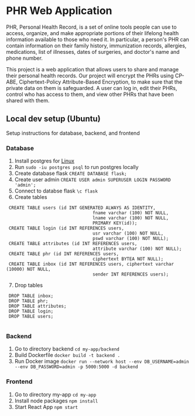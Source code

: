 # PHR Web Application

PHR, Personal Health Record, is a set of online tools people can use to access, organize, and make appropriate portions of their lifelong health information available to those who need it.  In particular, a person's PHR can contain information on their family history, immunization records, allergies, medications, list of illnesses, dates of surgeries, and doctor's name and phone number.  

This project is a web application that allows users to share and manage their personal health records. Our project will encrypt the PHRs using CP-ABE, Ciphertext-Policy Attribute-Based Encryption, to make sure that the private data on them is safeguarded. A user can log in, edit their PHRs, control who has access to them, and view other PHRs that have been shared with them.

## Local dev setup (Ubuntu)
Setup instructions for database, backend, and frontend
### Database
1. Install postgres for [Linux](https://www.postgresql.org/download/linux/ubuntu/)
2. Run `sudo -iu postgres psql` to run postgres locally
3. Create database flask `CREATE DATABASE flask;`
4. Create user admin `CREATE USER admin SUPERUSER LOGIN PASSWORD 'admin';`
5. Connect to databse flask `\c flask`
6. Create tables 
```
 CREATE TABLE users (id INT GENERATED ALWAYS AS IDENTITY,
                                 fname varchar (100) NOT NULL,
                                 lname varchar (100) NOT NULL,
                                 PRIMARY KEY(id));
 CREATE TABLE login (id INT REFERENCES users,
                                 usr varchar (100) NOT NULL,
                                 pswd varchar (100) NOT NULL);
 CREATE TABLE attributes (id INT REFERENCES users,
                                 attribute varchar (100) NOT NULL);
 CREATE TABLE phr (id INT REFERENCES users,                   
                                 ciphertext BYTEA NOT NULL);
 CREATE TABLE inbox (id INT REFERENCES users, ciphertext varchar (10000) NOT NULL,
                                 sender INT REFERENCES users);
```
7. Drop tables
```
 DROP TABLE inbox;
 DROP TABLE phr;
 DROP TABLE attributes;
 DROP TABLE login;
 DROP TABLE users;
 
```

### Backend
1. Go to directory backend `cd my-app/backend`
2. Build Dockerfile `docker build -t backend .`
3. Run Docker image `docker run --network host --env DB_USERNAME=admin --env DB_PASSWORD=admin -p 5000:5000 -d backend`

### Frontend
1. Go to directory my-app `cd my-app`
2. Install node packages `npm install`
3. Start React App `npm start`

